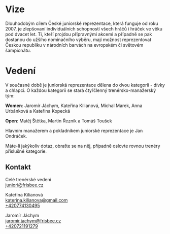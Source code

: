 # Vize

Dlouhodobým cílem České juniorské reprezentace, která funguje od roku 2007, je zlepšovaní individuálních schopností všech hráčů i hráček ve věku pod dvacet let. Ti, kteří projdou přípravnými akcemi a případně se pak dostanou do užšího nominačního výběru, mají možnost reprezentovat Českou republiku v národních barvách na evropském či světovém šampionátu.

# Vedení

V současné době je juniorská reprezentace dělena do dvou kategorií - dívky a chlapci. O každou kategorii se stará čtyřčlenný trenérsko-manažerský tým:

**Women**: Jaromír Jáchym, Kateřina Kilianová, Michal Marek, Anna Urbánková a Kateřina Kopecká

**Open**: Matěj Štětka, Martin Řezník a Tomáš Toušek

Hlavním manažerem a pokladníkem juniorské reprezentace je Jan Ondráček.

Máte-li jakýkoliv dotaz, obraťte se na něj, případně oslovte rovnou trenéry příslušné kategorie.

## Kontakt

Celé trenérské vedení  
[juniori@frisbee.cz](mailto:juniori@frisbee.cz)

Kateřina Kilianová  
[katerina.kilianova@gmail.com](mailto:katerina.kilianova@gmail.com)  
[+420774130495](tel:%20+420774130495)  

Jaromír Jáchym  
[jaromir.jachym@frisbee.cz](mailto:jaromir.jahchym@frisbee.cz)  
[+420721191279](tel:%20+420721191279)
